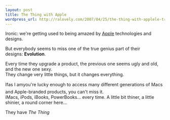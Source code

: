 ```yaml
--- 
layout: post
title: The Thing with Apple
wordpress_url: http://ralovely.com/2007/04/25/the-thing-with-applele-truc-avec-apple/
---
```


Ironic: we're getting used to being amazed by [Apple](http://www.apple.com) technologies and designs.  


But everybody seems to miss one of the true genius part of their designs:&nbsp;**Evolution**.

Every time they upgrade a product, the previous one seems ugly and old, and the new one sexy.  
They change very little things, but it changes everything.

If&#151;as I am&#151;you're lucky enough to access many different generations of Macs and Apple-branded products, you can't miss it.  
iMacs, iPods, iBooks, PowerBooks... every time. A little bit thiner, a little shinier, a round corner here...

They have _The Thing_